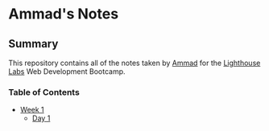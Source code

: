 # Ammad's Notes

## Summary

This repository contains all of the notes taken by [Ammad](https://github.com/ConsensusAI) for the [Lighthouse Labs](https://www.lighthouselabs.ca/) Web Development Bootcamp.

### Table of Contents

* [Week 1](/Week_1)
  * [Day 1](Week_1/Day_1)